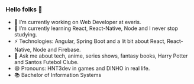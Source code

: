 ### Hello folks 👋

- 🔭 I’m currently working on Web Developer at everis.
- 🌱 I’m currently learning React, React-Native, Node and I never stop studying.
- ⚡ Technologies: Angular, Spring Boot and a lit bit about React, React-Native, Node and Firebase.
- 💬 Ask me about tech, anime, series shows, fantasy books, Harry Potter and Santos Futebol Clube.
- 😄 Pronouns: HNT3dev in games and DINHO in real life.
- 📚 Bachelor of Information Systems

